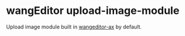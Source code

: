 # wangEditor upload-image-module

Upload image module built in [wangeditor-ax](https://wangeditor-ax.github.io/docs/) by default.
